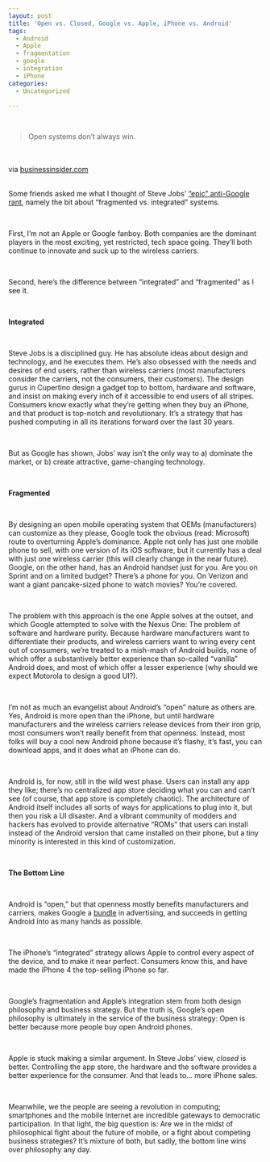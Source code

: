 ```yaml
---
layout: post
title: 'Open vs. Closed, Google vs. Apple, iPhone vs. Android'
tags:
  - Android
  - Apple
  - fragmentation
  - google
  - integration
  - iPhone
categories:
  - Uncategorized

---
```


<div class="posterous_bookmarklet_entry"><br /><blockquote class="posterous_short_quote">Open systems don&#8217;t always win.</blockquote><br /><br /><div class="posterous_quote_citation">via <a href="http://www.businessinsider.com/steve-jobs-epic-5-minute-anti-google-rant-2010-10">businessinsider.com</a></div><br /><p>Some friends asked me what I thought of Steve Jobs’ <a href="http://www.businessinsider.com/steve-jobs-epic-5-minute-anti-google-rant-2010-10">“epic” anti-Google rant</a>, namely the bit about “fragmented vs. integrated” systems. </p><br /><p>First, I’m not an Apple or Google fanboy. Both companies are the dominant players in the most exciting, yet restricted, tech space going. They’ll both continue to innovate and suck up to the wireless carriers. </p><br /><p>Second, here’s the difference between “integrated” and “fragmented” as I see it.  </p><br /><p><strong>Integrated</strong></p><br /><p>Steve Jobs is a disciplined guy. He has absolute ideas about design and technology, and he executes them. He’s also obsessed with the needs and desires of end users, rather than wireless carriers (most manufacturers consider the carriers, not the consumers, their customers). The design gurus in Cupertino design a gadget top to bottom, hardware and software, and insist on making every inch of it accessible to end users of all stripes. Consumers know exactly what they’re getting when they buy an iPhone, and that product is top-notch and revolutionary. It’s a strategy that has pushed computing in all its iterations forward over the last 30 years. </p><br /><p>But as Google has shown, Jobs’ way isn’t the only way to a) dominate the market, or b) create attractive, game-changing technology.         </p><br /><p><strong>Fragmented</strong></p><br /><p>By designing an open mobile operating system that OEMs (manufacturers) can customize as they please, Google took the obvious (read: Microsoft) route to overturning Apple’s dominance. Apple not only has just one mobile phone to sell, with one version of its iOS software, but it currently has a deal with just one wireless carrier (this will clearly change in the near future). Google, on the other hand, has an Android handset just for you. Are you on Sprint and on a limited budget? There’s a phone for you. On Verizon and want a giant pancake-sized phone to watch movies? You’re covered. </p><br /><p>The problem with this approach is the one Apple solves at the outset, and which Google attempted to solve with the Nexus One: The problem of software and hardware purity. Because hardware manufacturers want to differentiate their products, and wireless carriers want to wring every cent out of consumers, we’re treated to a mish-mash of Android builds, none of which offer a substantively better experience than so-called “vanilla” Android does, and most of which offer a lesser experience (why should we expect Motorola to design a good UI?).   </p><br /><p>I’m not as much an evangelist about Android’s “open” nature as others are. Yes, Android is more open than the iPhone, but until hardware manufacturers and the wireless carriers release devices from their iron grip, most consumers won’t really benefit from that openness. Instead, most folks will buy a cool new Android phone because it’s flashy, it’s fast, you can download apps, and it does what an iPhone can do. </p><br /><p>Android is, for now, still in the wild west phase. Users can install any app they like; there’s no centralized app store deciding what you can and can’t see (of course, that app store is completely chaotic). The architecture of Android itself includes all sorts of ways for applications to plug into it, but then you risk a UI disaster. And a vibrant community of modders and hackers has evolved to provide alternative “ROMs” that users can install instead of the Android version that came installed on their phone, but a tiny minority is interested in this kind of customization.       </p><br /><p><strong>The Bottom Line</strong></p><br /><p>Android is “open,” but that openness mostly benefits manufacturers and carriers, makes Google a <a href="http://www.mediapost.com/publications/?art_aid=137714&amp;fa=Articles.showArticle">bundle</a> in advertising, and succeeds in getting Android into as many hands as possible. </p><br /><p>The iPhone’s “integrated” strategy allows Apple to control every aspect of the device, and to make it near perfect. Consumers know this, and have made the iPhone 4 the top-selling iPhone so far. </p><br /><p>Google’s fragmentation and Apple’s integration stem from both design philosophy and business strategy. But the truth is, Google’s open philosophy is ultimately in the service of the business strategy: Open is better because more people buy open Android phones. </p><br /><p>Apple is stuck making a similar argument. In Steve Jobs’ view, <em>closed</em> is better. Controlling the app store, the hardware and the software provides a better experience for the consumer. And that leads to… more iPhone sales. </p><br /><p>Meanwhile, we the people are seeing a revolution in computing; smartphones and the mobile Internet are incredible gateways to democratic participation. In that light, the big question is: Are we in the midst of philosophical fight about the future of mobile, or a fight about competing business strategies? It’s mixture of both, but sadly, the bottom line wins over philosophy any day.   </p></div><div class="blogger-post-footer"><img width="1" height="1" src="https://blogger.googleusercontent.com/tracker/8920950033468593796-915571952118614956?l=openmobile.blogspot.com" alt="" /></div>
